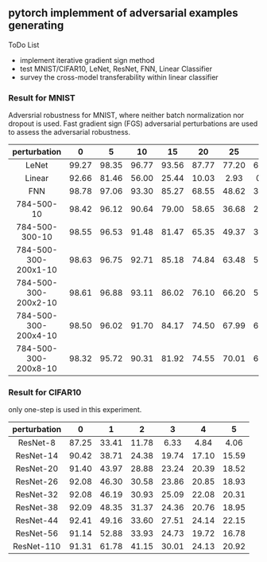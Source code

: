 ## pytorch implemment of  adversarial examples generating
ToDo List
 
 -  implement iterative gradient sign method
 -  test MNIST/CIFAR10, LeNet, ResNet, FNN, Linear Classifier 
 -  survey the cross-model transferability within linear classifier


### Result for MNIST
Adversrial robustness for MNIST, where neither batch normalization nor dropout is  used. Fast gradient sign (FGS) adversarial perturbations
are used to assess the adversarial robustness.

|perturbation           |0     |5   |10  |15  | 20 | 25 | 30 |35  |40  |   
|:--:                   |:--:  |:--:|:--:|:--:|:--:|:--:|:--:|:--:|:--:|
|LeNet                  | 99.27|98.35|96.77|93.56|87.77|77.20|61.85|44.91|32.09|
|Linear                 |92.66 |81.46|56.00|25.44|10.03|2.93 |0.83 |0.31 |0.17 |
|FNN                    |98.78 |97.06|93.30|85.27|68.55|48.62|33.48|23.65|17.80|
|784-500-10             |98.42 |96.12|90.64|79.00|58.65|36.68|22.43|14.78|11.21|
|784-500-300-10         |98.55 |96.53|91.48|81.47|65.35|49.37|37.95|30.49|24.99|
|784-500-300-200x1-10   |98.63 |96.75|92.71|85.18|74.84|63.48|53.71|44.91|38.02|
|784-500-300-200x2-10   |98.61 |96.88|93.11|86.02|76.10|66.20|57.51|50.85|45.31|
|784-500-300-200x4-10   |98.50 |96.02|91.70|84.17|74.50|67.99|65.54|64.29|63.37|
|784-500-300-200x8-10   |98.32 |95.72|90.31|81.92|74.55|70.01|67.10|65.54|64.26|

### Result for CIFAR10
only one-step is used in this experiment.

|perturbation| 0 | 1| 2 | 3 | 4 | 5 |
|:--------:|:----:|:--:|:--:|:--:|:--:|:--:|
|ResNet-8|87.25|33.41|11.78|6.33|4.84|4.06| 
|ResNet-14|90.42|38.71|24.38|19.74|17.10|15.59|
|ResNet-20|91.40|43.97|28.88|23.24|20.39|18.52|
|ResNet-26|92.08|46.30|30.58|23.86|20.85|18.93|
|ResNet-32|92.08|46.19|30.93|25.09|22.08|20.31|
|ResNet-38|92.09|48.35|31.37|24.36|20.76|18.95|
|ResNet-44|92.41|49.16|33.60|27.51|24.14|22.15|
|ResNet-56|91.14|52.88|33.93|24.73|19.72|16.78|
|ResNet-110|91.31|61.78|41.15|30.01|24.13|20.92|
